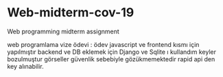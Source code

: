 # Web-midterm-cov-19
Web programming midterm assignment

web programlama vize ödevi : ödev javascript ve frontend kısmı için yapılmıştır backend ve DB eklemek için Django ve Sqlite ı kullandım
keyler bozulmuştur görseller güvenlik sebebiyle gözükmemektedir rapid api den key alınabilir.
